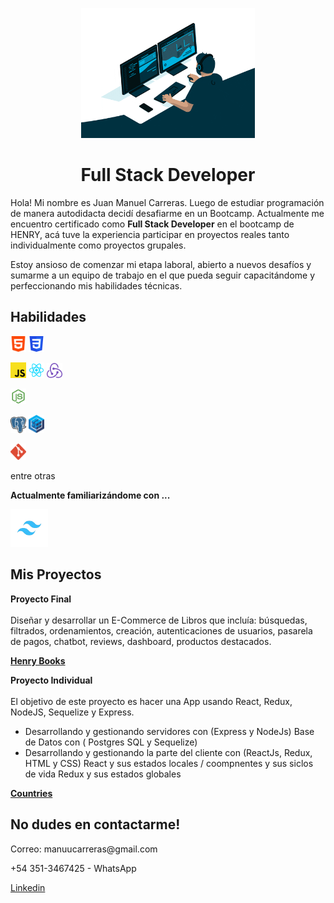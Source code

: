 <p align='center'>
<img width='55%'  src='./img/giphy.gif'>
</p>

<h1 align='center'>
 Full Stack Developer 
</h1>

<p> Hola! Mi nombre es Juan Manuel Carreras. Luego de estudiar programación de manera autodidacta decidí desafiarme en un Bootcamp. Actualmente me encuentro certificado como <strong>Full Stack Developer</strong> en el bootcamp de HENRY, acá tuve la experiencia participar en proyectos reales tanto individualmente como proyectos grupales.

Estoy ansioso de comenzar mi etapa laboral, abierto a nuevos desafíos y sumarme a un equipo de trabajo en el que pueda seguir capacitándome y perfeccionando mis habilidades técnicas.

</p>

<h2>Habilidades</h2>
<p>
<img width='5%' src='./img/HTML_Logo.png'>
<img width='5%' src='./img/Css_Logo.png'>
</p>

<p>
<img width='5%' src='./img/Javascript_Logo.png'>
<img width='5%' src='./img/React_Logo.png'>
<img width='5%' src='./img/Redux_Logo.png'>
</p>

<p>
<img width='5%' src='./img/Node_Logo.png'>
</p>
<p>
<img width='5%' src='./img/postgreSQL_Logo.png'>
<img width='5%' src='./img/Sequelize_logo.png'>
</p>
<img width='5%' src='./img/Git_Logo.png'>
<p>entre otras</p>

<p><strong>Actualmente familiarizándome con ...</strong></p>

<p>
<img width='12%' src='./img/Tailwind.png' alt='TailwindCSS'>
</p>

<h2>Mis Proyectos</h2>
 
 <p><strong>Proyecto Final</strong> <br>
 <br>
    Diseñar y desarrollar un E-Commerce de Libros que incluía: búsquedas, filtrados, ordenamientos, creación, autenticaciones de usuarios, pasarela de pagos, chatbot, reviews, dashboard, productos destacados.
</p>

<a href='https://github.com/scch94/probando-pf'><strong>Henry Books</strong></a>

<p><strong>Proyecto Individual</strong> <br>
<br>
El objetivo de este proyecto es hacer una App usando React, Redux, NodeJS, Sequelize y Express.

- Desarrollando y gestionando servidores con (Express y NodeJs) Base de Datos con ( Postgres SQL y Sequelize)
- Desarrollando y gestionando la parte del cliente con (ReactJs, Redux, HTML y CSS)
  React y sus estados locales / coompnentes y sus siclos de vida
  Redux y sus estados globales</p>

<a href='https://github.com/JuanMaCarreras/PI-Countries'><strong>Countries</strong></a>

<h2>No dudes en contactarme!</h2>

<p>Correo: manuucarreras@gmail.com</p>
<p>+54 351-3467425 - WhatsApp </p>
<a href='https://www.linkedin.com/in/manuel-carreras/'>Linkedin</a>
